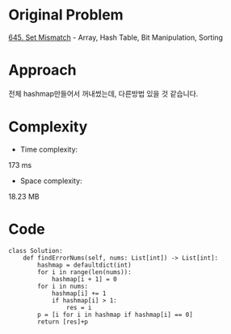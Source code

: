 # Original Problem
<!-- Describe your first thoughts on how to solve this problem. -->
[645. Set Mismatch](https://leetcode.com/problems/set-mismatch/description) - Array, Hash Table, Bit Manipulation, Sorting
# Approach
<!-- Describe your approach to solving the problem. -->
전체 hashmap만들어서 꺼내썼는데, 다른방법 있을 것 같습니다.
# Complexity
- Time complexity:
<!-- Add your time complexity here, e.g. $$O(n)$$ -->
173 ms
- Space complexity:
<!-- Add your space complexity here, e.g. $$O(n)$$ -->
18.23 MB

# Code
```python3
class Solution:
    def findErrorNums(self, nums: List[int]) -> List[int]:
        hashmap = defaultdict(int)
        for i in range(len(nums)):
            hashmap[i + 1] = 0
        for i in nums:
            hashmap[i] += 1
            if hashmap[i] > 1:
                res = i
        p = [i for i in hashmap if hashmap[i] == 0]
        return [res]+p
```
